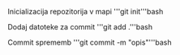 
Inicializacija repozitorija v mapi
'''git init'''bash

Dodaj datoteke za commit
'''git add .'''bash

Commit sprememb
'''git commit -m "opis"'''bash
